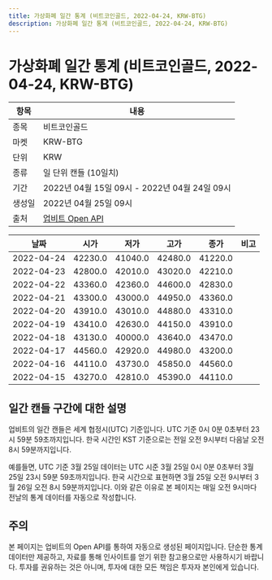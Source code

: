 ```yaml
---
title: 가상화폐 일간 통계 (비트코인골드, 2022-04-24, KRW-BTG)
description: 가상화폐 일간 통계 (비트코인골드, 2022-04-24, KRW-BTG)
---
```



가상화폐 일간 통계 (비트코인골드, 2022-04-24, KRW-BTG)
===

|항목|내용|
|--|--|
|종목|비트코인골드|
|마켓|KRW-BTG|
|단위|KRW|
|종류|일 단위 캔들 (10일치)|
|기간|2022년 04월 15일 09시 - 2022년 04월 24일 09시|
|생성일|2022년 04월 25일 09시|
|출처|[업비트 Open API](https://docs.upbit.com)|


|날짜|시가|저가|고가|종가|비고|
|--|--|--|--|--|--|
|2022-04-24|42230.0|41040.0|42480.0|41220.0|    |
|2022-04-23|42800.0|42010.0|43020.0|42210.0|    |
|2022-04-22|43360.0|42360.0|44600.0|42830.0|    |
|2022-04-21|43300.0|43000.0|44950.0|43360.0|    |
|2022-04-20|43910.0|43010.0|44880.0|43310.0|    |
|2022-04-19|43410.0|42630.0|44150.0|43910.0|    |
|2022-04-18|43130.0|40000.0|43640.0|43470.0|    |
|2022-04-17|44560.0|42920.0|44980.0|43200.0|    |
|2022-04-16|44110.0|43730.0|45850.0|44560.0|    |
|2022-04-15|43270.0|42810.0|45390.0|44110.0|    |


일간 캔들 구간에 대한 설명
---


업비트의 일간 캔들은 세계 협정시(UTC) 기준입니다. 
UTC 기준 0시 0분 0초부터 23시 59분 59초까지입니다. 
한국 시간인 KST 기준으로는 전일 오전 9시부터 다음날 오전 8시 59분까지입니다. 


예를들면, UTC 기준 3월 25일 데이터는 UTC 시준 3월 25일 0시 0분 0초부터 3월 25일 23시 59분 59초까지입니다. 
한국 시간으로 표현하면 3월 25일 오전 9시부터 3월 26일 오전 8시 59분까지입니다. 
이와 같은 이유로 본 페이지는 매일 오전 9시마다 전날의 통계 데이터를 자동으로 작성합니다. 


주의
---


본 페이지는 업비트의 Open API를 통하여 자동으로 생성된 페이지입니다. 
단순한 통계 데이터만 제공하고, 자료를 통해 인사이트를 얻기 위한 참고용으로만 사용하시기 바랍니다. 
투자를 권유하는 것은 아니며, 투자에 대한 모든 책임은 투자자 본인에게 있습니다. 
